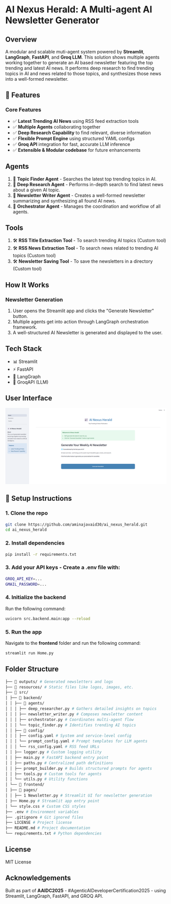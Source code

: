 # AI Nexus Herald: A Multi-agent AI Newsletter Generator

## Overview
A modular and scalable muti-agent system powered by **Streamlit**, **LangGraph**, **FastAPI**, and **Groq LLM**. This solution shows multiple agents working together to generate an AI based newsletter featuring the top trending and latest AI news. It performs deep research to find trending topics in AI and news related to those topics, and synthesizes those news into a well-formed newsletter. 

## 🚀 Features
### Core Features
- ✅ **Latest Trending AI News** using RSS feed extraction tools
- ✅ **Multiple Agents** collaborating together
- ✅ **Deep Research Capability** to find relevant, diverse information
- ✅ **Flexible Prompt Engine** using structured YAML configs
- ✅ **Groq API** integration for fast, accurate LLM inference
- ✅ **Extensible & Modular codebase** for future enhancements

## Agents
1. 🤖 **Topic Finder Agent** - Searches the latest top trending topics in AI.
2. 🤖 **Deep Research Agent** - Performs in-depth search to find latest news about a given AI topic.
3. 🤖 **Newsletter Writer Agent** - Creates a well-formed newsletter summarizing and synthesizing all found AI news.
4. 🤖 **Orchestrator Agent** - Manages the coordination and workflow of all agents. 

## Tools
1. 🛠️ **RSS Title Extraction Tool** - To search trending AI topics (Custom tool)
2. 🛠️ **RSS News Extraction Tool** - To search news related to trending AI topics (Custom tool)
3. 🛠️ **Newsletter Saving Tool** - To save the newsletters in a directory (Custom tool)

## How It Works
### **Newsletter Generation**
1. User opens the Streamlit app and clicks the "Generate Newsletter" button.
2. Multiple agents get into action through LangGraph orchestration framework.
3. A well-structured AI Newsletter is generated and displayed to the user.

## Tech Stack
- 📊 Streamlit
- ⚡ FastAPI
- 🧬 LangGraph
- 🧠 GroqAPI (LLM)

## User Interface
<img src="resources/ai_nexus_herald.png">

## 🔧 Setup Instructions
### 1. Clone the repo
```sh
git clone https://github.com/aminajavaid30/ai_nexus_herald.git
cd ai_nexus_herald
```

### 2. Install dependencies
```sh
pip install -r requirements.txt
```

### 3. **Add your API keys** - Create a .env file with:
```sh
GROQ_API_KEY=...
GMAIL_PASSWORD=...
```

### 4. Initialize the backend
Run the following command:
```sh
uvicorn src.backend.main:app --reload
```

### 5. Run the app
Navigate to the **frontend** folder and run the following command:
```sh
streamlit run Home.py
```

## Folder Structure
```sh
├── 📂 outputs/ # Generated newsletters and logs
├── 📂 resources/ # Static files like logos, images, etc.
├── 📂 src/
│ ├── 📂 backend/
│ │ ├── 📂 agents/
│ │ │ ├── deep_researcher.py # Gathers detailed insights on topics
│ │ │ ├── newsletter_writer.py # Composes newsletter content
│ │ │ ├── orchestrator.py # Coordinates multi-agent flow
│ │ │ └── topic_finder.py # Identifies trending AI topics
│ │ ├── 📂 config/
│ │ │ ├── config.yaml # System and service-level config
│ │ │ └── prompt_config.yaml # Prompt templates for LLM agents
│ │ │ └── rss_config.yaml # RSS feed URLs
│ │ ├── logger.py # Custom logging utility
│ │ ├── main.py # FastAPI backend entry point
│ │ ├── paths.py # Centralized path definitions
│ │ ├── prompt_builder.py # Builds structured prompts for agents
│ │ ├── tools.py # Custom tools for agents
│ │ └── utils.py # Utility functions
│ └── 📂 frontend/
│ ├── 📂 pages/
│ │ ├── 1 Newsletter.py # Streamlit UI for newsletter generation
│ ├── Home.py # Streamlit app entry point
│ └── style.css # Custom CSS styles
├── .env # Environment variables
├── .gitignore # Git ignored files
├── LICENSE # Project license
├── README.md # Project documentation
└── requirements.txt # Python dependencies
```

## License
MIT License

## Acknowledgements
Built as part of **AAIDC2025** - #AgenticAIDeveloperCertification2025 - using Streamlit, LangGraph, FastAPI, and GROQ API.